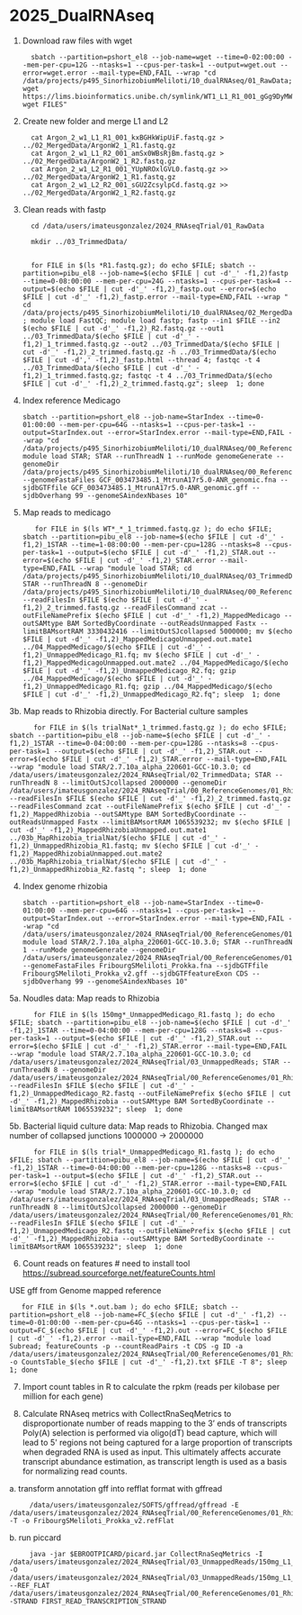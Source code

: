 # 2025_DualRNAseq


1. Download raw files with wget

         sbatch --partition=pshort_el8 --job-name=wget --time=0-02:00:00 --mem-per-cpu=12G --ntasks=1 --cpus-per-task=1 --output=wget.out --error=wget.error --mail-type=END,FAIL --wrap "cd /data/projects/p495_SinorhizobiumMeliloti/10_dualRNAseq/01_RawData; wget https://lims.bioinformatics.unibe.ch/symlink/WT1_L1_R1_001_gGg9DyMWQgI6.fastq.gz; wget FILES"


2. Create  new folder and merge L1 and L2

         cat Argon_2_w1_L1_R1_001_kxBGHkWipUiF.fastq.gz > ../02_MergedData/ArgonW2_1_R1.fastq.gz
         cat Argon_2_w1_L1_R2_001_amSx0WBsRjBm.fastq.gz > ../02_MergedData/ArgonW2_1_R2.fastq.gz
         cat Argon_2_w1_L2_R1_001_YUpNROxlGVL0.fastq.gz >> ../02_MergedData/ArgonW2_1_R1.fastq.gz
         cat Argon_2_w1_L2_R2_001_sGU2ZcsylpCd.fastq.gz >> ../02_MergedData/ArgonW2_1_R2.fastq.gz


3. Clean reads with fastp

   
         cd /data/users/imateusgonzalez/2024_RNAseqTrial/01_RawData

         mkdir ../03_TrimmedData/


         for FILE in $(ls *R1.fastq.gz); do echo $FILE; sbatch --partition=pibu_el8 --job-name=$(echo $FILE | cut -d'_' -f1,2)fastp --time=0-08:00:00 --mem-per-cpu=24G --ntasks=1 --cpus-per-task=4 --output=$(echo $FILE | cut -d'_' -f1,2)_fastp.out --error=$(echo $FILE | cut -d'_' -f1,2)_fastp.error --mail-type=END,FAIL --wrap " cd /data/projects/p495_SinorhizobiumMeliloti/10_dualRNAseq/02_MergedData ; module load FastQC; module load fastp; fastp --in1 $FILE --in2 $(echo $FILE | cut -d'_' -f1,2)_R2.fastq.gz --out1 ../03_TrimmedData/$(echo $FILE | cut -d'_' -f1,2)_1_trimmed.fastq.gz --out2 ../03_TrimmedData/$(echo $FILE | cut -d'_' -f1,2)_2_trimmed.fastq.gz -h ../03_TrimmedData/$(echo $FILE | cut -d',' -f1,2)_fastp.html --thread 4; fastqc -t 4 ../03_TrimmedData/$(echo $FILE | cut -d'_' -f1,2)_1_trimmed.fastq.gz; fastqc -t 4 ../03_TrimmedData/$(echo $FILE | cut -d'_' -f1,2)_2_trimmed.fastq.gz"; sleep  1; done

2. Index reference Medicago

       sbatch --partition=pshort_el8 --job-name=StarIndex --time=0-01:00:00 --mem-per-cpu=64G --ntasks=1 --cpus-per-task=1 --output=StarIndex.out --error=StarIndex.error --mail-type=END,FAIL --wrap "cd /data/projects/p495_SinorhizobiumMeliloti/10_dualRNAseq/00_References; module load STAR; STAR --runThreadN 1 --runMode genomeGenerate --genomeDir /data/projects/p495_SinorhizobiumMeliloti/10_dualRNAseq/00_References --genomeFastaFiles GCF_003473485.1_MtrunA17r5.0-ANR_genomic.fna --sjdbGTFfile GCF_003473485.1_MtrunA17r5.0-ANR_genomic.gff --sjdbOverhang 99 --genomeSAindexNbases 10"


3. Map reads to medicago

          for FILE in $(ls WT*_*_1_trimmed.fastq.gz ); do echo $FILE; sbatch --partition=pibu_el8 --job-name=$(echo $FILE | cut -d'_' -f1,2)_1STAR --time=1-08:00:00 --mem-per-cpu=128G --ntasks=8 --cpus-per-task=1 --output=$(echo $FILE | cut -d'_' -f1,2)_STAR.out --error=$(echo $FILE | cut -d'_' -f1,2)_STAR.error --mail-type=END,FAIL --wrap "module load STAR; cd /data/projects/p495_SinorhizobiumMeliloti/10_dualRNAseq/03_TrimmedData; STAR --runThreadN 8 --genomeDir /data/projects/p495_SinorhizobiumMeliloti/10_dualRNAseq/00_References --readFilesIn $FILE $(echo $FILE | cut -d'_' -f1,2)_2_trimmed.fastq.gz --readFilesCommand zcat --outFileNamePrefix $(echo $FILE | cut -d'_' -f1,2)_MappedMedicago --outSAMtype BAM SortedByCoordinate --outReadsUnmapped Fastx --limitBAMsortRAM 3330432416 --limitOutSJcollapsed 5000000; mv $(echo $FILE | cut -d'_' -f1,2)_MappedMedicagoUnmapped.out.mate1 ../04_MappedMedicago/$(echo $FILE | cut -d'_' -f1,2)_UnmappedMedicago_R1.fq; mv $(echo $FILE | cut -d'_' -f1,2)_MappedMedicagoUnmapped.out.mate2 ../04_MappedMedicago/$(echo $FILE | cut -d'_' -f1,2)_UnmappedMedicago_R2.fq; gzip ../04_MappedMedicago/$(echo $FILE | cut -d'_' -f1,2)_UnmappedMedicago_R1.fq; gzip ../04_MappedMedicago/$(echo $FILE | cut -d'_' -f1,2)_UnmappedMedicago_R2.fq"; sleep  1; done


3b. Map reads to Rhizobia directly. For Bacterial culture samples

          for FILE in $(ls trialNat*_1_trimmed.fastq.gz ); do echo $FILE; sbatch --partition=pibu_el8 --job-name=$(echo $FILE | cut -d'_' -f1,2)_1STAR --time=0-04:00:00 --mem-per-cpu=128G --ntasks=8 --cpus-per-task=1 --output=$(echo $FILE | cut -d'_' -f1,2)_STAR.out --error=$(echo $FILE | cut -d'_' -f1,2)_STAR.error --mail-type=END,FAIL --wrap "module load STAR/2.7.10a_alpha_220601-GCC-10.3.0; cd /data/users/imateusgonzalez/2024_RNAseqTrial/02_TrimmedData; STAR --runThreadN 8 --limitOutSJcollapsed 2000000 --genomeDir /data/users/imateusgonzalez/2024_RNAseqTrial/00_ReferenceGenomes/01_Rhizobia --readFilesIn $FILE $(echo $FILE | cut -d'_' -f1,2)_2_trimmed.fastq.gz --readFilesCommand zcat --outFileNamePrefix $(echo $FILE | cut -d'_' -f1,2)_MappedRhizobia --outSAMtype BAM SortedByCoordinate --outReadsUnmapped Fastx --limitBAMsortRAM 1065539232; mv $(echo $FILE | cut -d'_' -f1,2)_MappedRhizobiaUnmapped.out.mate1 ../03b_MapRhizobia_trialNat/$(echo $FILE | cut -d'_' -f1,2)_UnmappedRhizobia_R1.fastq; mv $(echo $FILE | cut -d'_' -f1,2)_MappedRhizobiaUnmapped.out.mate2 ../03b_MapRhizobia_trialNat/$(echo $FILE | cut -d'_' -f1,2)_UnmappedRhizobia_R2.fastq "; sleep  1; done


4. Index genome rhizobia

       sbatch --partition=pshort_el8 --job-name=StarIndex --time=0-01:00:00 --mem-per-cpu=64G --ntasks=1 --cpus-per-task=1 --output=StarIndex.out --error=StarIndex.error --mail-type=END,FAIL --wrap "cd /data/users/imateusgonzalez/2024_RNAseqTrial/00_ReferenceGenomes/01_Rhizobia; module load STAR/2.7.10a_alpha_220601-GCC-10.3.0; STAR --runThreadN 1 --runMode genomeGenerate --genomeDir /data/users/imateusgonzalez/2024_RNAseqTrial/00_ReferenceGenomes/01_Rhizobia --genomeFastaFiles FribourgSMeliloti_Prokka.fna --sjdbGTFfile FribourgSMeliloti_Prokka_v2.gff --sjdbGTFfeatureExon CDS --sjdbOverhang 99 --genomeSAindexNbases 10"


5a. Noudles data: Map reads to Rhizobia

          for FILE in $(ls 150mg*_UnmappedMedicago_R1.fastq ); do echo $FILE; sbatch --partition=pibu_el8 --job-name=$(echo $FILE | cut -d'_' -f1,2)_1STAR --time=0-04:00:00 --mem-per-cpu=128G --ntasks=8 --cpus-per-task=1 --output=$(echo $FILE | cut -d'_' -f1,2)_STAR.out --error=$(echo $FILE | cut -d'_' -f1,2)_STAR.error --mail-type=END,FAIL --wrap "module load STAR/2.7.10a_alpha_220601-GCC-10.3.0; cd /data/users/imateusgonzalez/2024_RNAseqTrial/03_UnmappedReads; STAR --runThreadN 8 --genomeDir /data/users/imateusgonzalez/2024_RNAseqTrial/00_ReferenceGenomes/01_Rhizobia --readFilesIn $FILE $(echo $FILE | cut -d'_' -f1,2)_UnmappedMedicago_R2.fastq --outFileNamePrefix $(echo $FILE | cut -d'_' -f1,2)_MappedRhizobia --outSAMtype BAM SortedByCoordinate --limitBAMsortRAM 1065539232"; sleep  1; done

5b. Bacterial liquid culture data: Map reads to Rhizobia. Changed  max number of collapsed junctions 1000000 -> 2000000
 
          for FILE in $(ls trial*_UnmappedMedicago_R1.fastq ); do echo $FILE; sbatch --partition=pibu_el8 --job-name=$(echo $FILE | cut -d'_' -f1,2)_1STAR --time=0-04:00:00 --mem-per-cpu=128G --ntasks=8 --cpus-per-task=1 --output=$(echo $FILE | cut -d'_' -f1,2)_STAR.out --error=$(echo $FILE | cut -d'_' -f1,2)_STAR.error --mail-type=END,FAIL --wrap "module load STAR/2.7.10a_alpha_220601-GCC-10.3.0; cd /data/users/imateusgonzalez/2024_RNAseqTrial/03_UnmappedReads; STAR --runThreadN 8 --limitOutSJcollapsed 2000000 --genomeDir /data/users/imateusgonzalez/2024_RNAseqTrial/00_ReferenceGenomes/01_Rhizobia --readFilesIn $FILE $(echo $FILE | cut -d'_' -f1,2)_UnmappedMedicago_R2.fastq --outFileNamePrefix $(echo $FILE | cut -d'_' -f1,2)_MappedRhizobia --outSAMtype BAM SortedByCoordinate --limitBAMsortRAM 1065539232"; sleep  1; done



6. Count reads on features # need to install tool
https://subread.sourceforge.net/featureCounts.html



USE gff from Genome mapped reference
    
       for FILE in $(ls *.out.bam ); do echo $FILE; sbatch --partition=pshort_el8 --job-name=FC_$(echo $FILE | cut -d'_' -f1,2) --time=0-01:00:00 --mem-per-cpu=64G --ntasks=1 --cpus-per-task=1 --output=FC_$(echo $FILE | cut -d'_' -f1,2).out --error=FC_$(echo $FILE | cut -d'_' -f1,2).error --mail-type=END,FAIL --wrap "module load Subread; featureCounts -p --countReadPairs -t CDS -g ID -a /data/users/imateusgonzalez/2024_RNAseqTrial/00_ReferenceGenomes/01_Rhizobia/FribourgSMeliloti_Prokka_v2.gff  -o CountsTable_$(echo $FILE | cut -d'_' -f1,2).txt $FILE -T 8"; sleep  1; done


7. Import count tables in R to calculate the rpkm (reads per kilobase per million for each gene)

8. Calculate RNAseq metrics with CollectRnaSeqMetrics to disproportionate number of reads mapping to the 3’ ends of transcripts
Poly(A) selection is performed via oligo(dT) bead capture, which will lead to 5' regions not being captured for a large proportion of transcripts when degraded RNA is used as input. This ultimately affects accurate transcript abundance estimation, as transcript length is used as a basis for normalizing read counts.

a. transform annotation gff into refflat format with gffread

         /data/users/imateusgonzalez/SOFTS/gffread/gffread -E /data/users/imateusgonzalez/2024_RNAseqTrial/00_ReferenceGenomes/01_Rhizobia/FribourgSMeliloti_Prokka_v2.gff -T -o FribourgSMeliloti_Prokka_v2.refFlat

b. run piccard


         java -jar $EBROOTPICARD/picard.jar CollectRnaSeqMetrics -I /data/users/imateusgonzalez/2024_RNAseqTrial/03_UnmappedReads/150mg_L1_MappedRhizobiaAligned.sortedByCoord.out.bam -O /data/users/imateusgonzalez/2024_RNAseqTrial/03_UnmappedReads/150mg_L1_RNAseqMetrics.txt --REF_FLAT /data/users/imateusgonzalez/2024_RNAseqTrial/00_ReferenceGenomes/01_Rhizobia/FribourgSMeliloti_Prokka_v2.refFlat -STRAND FIRST_READ_TRANSCRIPTION_STRAND


      

 
